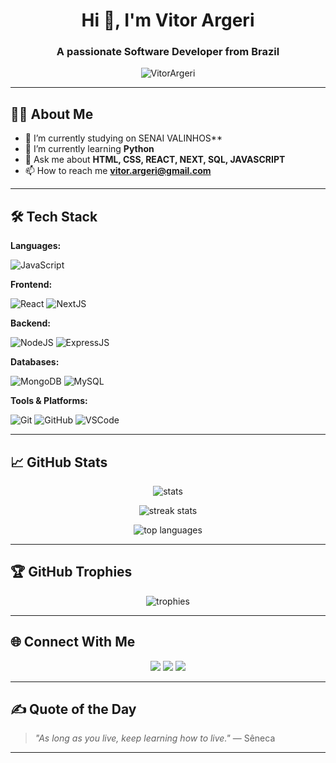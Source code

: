 <!-- Profile README Model -->

<h1 align="center">Hi 👋, I'm Vitor Argeri</h1>
<h3 align="center">A passionate Software Developer from Brazil </h3>

<p align="center">
  <img src="https://komarev.com/ghpvc/?username=VitorArgeri&label=Profile%20views&color=0e75b6&style=flat" alt="VitorArgeri" />
</p>

---

## 🧑‍💻 About Me

- 🔭 I’m currently studying on SENAI VALINHOS**
- 🌱 I’m currently learning **Python**
- 💬 Ask me about **HTML, CSS, REACT, NEXT, SQL, JAVASCRIPT**
- 📫 How to reach me **vitor.argeri@gmail.com**

---

## 🛠️ Tech Stack

**Languages:**

![JavaScript](https://img.shields.io/badge/JavaScript-F7DF1E?style=for-the-badge&logo=javascript&logoColor=black)

**Frontend:**

![React](https://img.shields.io/badge/React-20232A?style=for-the-badge&logo=react&logoColor=61DAFB)
![NextJS](https://img.shields.io/badge/Next.js-000000?style=for-the-badge&logo=nextdotjs&logoColor=white)

**Backend:**

![NodeJS](https://img.shields.io/badge/Node.js-339933?style=for-the-badge&logo=nodedotjs&logoColor=white)
![ExpressJS](https://img.shields.io/badge/Express.js-404D59?style=for-the-badge)

**Databases:**

![MongoDB](https://img.shields.io/badge/MongoDB-4EA94B?style=for-the-badge&logo=mongodb&logoColor=white)
![MySQL](https://img.shields.io/badge/MySQL-00758F?style=for-the-badge&logo=mysql&logoColor=white)

**Tools & Platforms:**

![Git](https://img.shields.io/badge/Git-F05032?style=for-the-badge&logo=git&logoColor=white)
![GitHub](https://img.shields.io/badge/GitHub-181717?style=for-the-badge&logo=github&logoColor=white)
![VSCode](https://img.shields.io/badge/VSCode-007ACC?style=for-the-badge&logo=visual-studio-code&logoColor=white)

---

## 📈 GitHub Stats

<p align="center">
  <img src="https://github-readme-stats.vercel.app/api?username=VitorArgeri&show_icons=true&theme=radical" alt="stats" />
</p>

<p align="center">
  <img src="https://github-readme-streak-stats.herokuapp.com?user=VitorArgeri&theme=radical&hide_border=false" alt="streak stats" />
</p>

<p align="center">
  <img src="https://github-readme-stats.vercel.app/api/top-langs/?username=VitorArgeri&layout=compact&theme=radical" alt="top languages" />
</p>

---

## 🏆 GitHub Trophies

<p align="center">
  <img src="https://github-profile-trophy.vercel.app/?username=VitorArgeri&theme=radical&no-frame=true&no-bg=true" alt="trophies">
</p>

---

## 🌐 Connect With Me

<p align="center">
<a href="https://linkedin.com/in/vitor-de-almeida-argeri" target="blank"><img src="https://img.shields.io/badge/LinkedIn-0077B5?style=for-the-badge&logo=linkedin&logoColor=white"/></a>
<a href="mailto:vitor.argeri@gmail.com"><img src="https://img.shields.io/badge/Gmail-D14836?style=for-the-badge&logo=gmail&logoColor=white"/></a>
<a href="https://instagram.com/vitor_argeri" target="blank"><img src="https://img.shields.io/badge/Instagram-E4405F?style=for-the-badge&logo=instagram&logoColor=white"/></a>
</p>

---

## ✍️ Quote of the Day

> *"As long as you live, keep learning how to live."* — Sêneca

---

